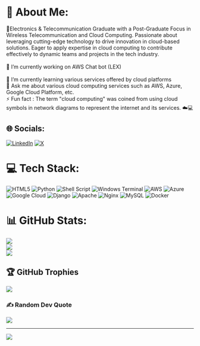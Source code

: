 # 💫 About Me:
🎯Electronics & Telecommunication Graduate with a Post-Graduate Focus in Wireless Telecommunication and Cloud Computing. Passionate about leveraging cutting-edge technology to drive innovation in cloud-based solutions. Eager to apply expertise in cloud computing to contribute effectively to dynamic teams and projects in the tech industry.<br><br>🔭 I’m currently working on AWS Chat bot (LEX)<br><br>🌱 I’m currently learning various  services offered by cloud platforms<br>💬 Ask me about various cloud computing services such as AWS, Azure, Google Cloud Platform, etc.<br>⚡ Fun fact : The term "cloud computing" was coined from using cloud symbols in network diagrams to represent the internet and its services. ☁️💻


## 🌐 Socials:
[![LinkedIn](https://img.shields.io/badge/LinkedIn-%230077B5.svg?logo=linkedin&logoColor=white)](https://linkedin.com/in/www.linkedin.com/in/srujal-shah-51990016b) [![X](https://img.shields.io/badge/X-black.svg?logo=X&logoColor=white)](https://x.com/Sruj_58) 

# 💻 Tech Stack:
![HTML5](https://img.shields.io/badge/html5-%23E34F26.svg?style=for-the-badge&logo=html5&logoColor=white) ![Python](https://img.shields.io/badge/python-3670A0?style=for-the-badge&logo=python&logoColor=ffdd54) ![Shell Script](https://img.shields.io/badge/shell_script-%23121011.svg?style=for-the-badge&logo=gnu-bash&logoColor=white) ![Windows Terminal](https://img.shields.io/badge/Windows%20Terminal-%234D4D4D.svg?style=for-the-badge&logo=windows-terminal&logoColor=white) ![AWS](https://img.shields.io/badge/AWS-%23FF9900.svg?style=for-the-badge&logo=amazon-aws&logoColor=white) ![Azure](https://img.shields.io/badge/azure-%230072C6.svg?style=for-the-badge&logo=microsoftazure&logoColor=white) ![Google Cloud](https://img.shields.io/badge/GoogleCloud-%234285F4.svg?style=for-the-badge&logo=google-cloud&logoColor=white) ![Django](https://img.shields.io/badge/django-%23092E20.svg?style=for-the-badge&logo=django&logoColor=white) ![Apache](https://img.shields.io/badge/apache-%23D42029.svg?style=for-the-badge&logo=apache&logoColor=white) ![Nginx](https://img.shields.io/badge/nginx-%23009639.svg?style=for-the-badge&logo=nginx&logoColor=white) ![MySQL](https://img.shields.io/badge/mysql-%2300000f.svg?style=for-the-badge&logo=mysql&logoColor=white) ![Docker](https://img.shields.io/badge/docker-%230db7ed.svg?style=for-the-badge&logo=docker&logoColor=white)
# 📊 GitHub Stats:
![](https://github-readme-stats.vercel.app/api?username=Srujal58&theme=dark&hide_border=false&include_all_commits=false&count_private=false)<br/>
![](https://github-readme-streak-stats.herokuapp.com/?user=Srujal58&theme=dark&hide_border=false)<br/>
![](https://github-readme-stats.vercel.app/api/top-langs/?username=Srujal58&theme=dark&hide_border=false&include_all_commits=false&count_private=false&layout=compact)

## 🏆 GitHub Trophies
![](https://github-profile-trophy.vercel.app/?username=Srujal58&theme=radical&no-frame=false&no-bg=true&margin-w=4)

### ✍️ Random Dev Quote
![](https://quotes-github-readme.vercel.app/api?type=horizontal&theme=radical)

---
[![](https://visitcount.itsvg.in/api?id=Srujal58&icon=0&color=0)](https://visitcount.itsvg.in)

<!-- Proudly created with GPRM ( https://gprm.itsvg.in ) -->
